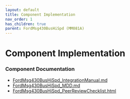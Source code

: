 ```yaml
---
layout: default
title: Component Implementation
nav_order: 1
has_children: true
parent: FordMsg430BusHiSpd (MM081A)
---
```

# Component Implementation
### Component Documentation

- [FordMsg430BusHiSpd_IntegrationManual.md](doc/FordMsg430BusHiSpd_IntegrationManual.md)
- [FordMsg430BusHiSpd_MDD.md](doc/FordMsg430BusHiSpd_MDD.md)
- [FordMsg430BusHiSpd_PeerReviewChecklist.html](doc/FordMsg430BusHiSpd_PeerReviewChecklist.html)

